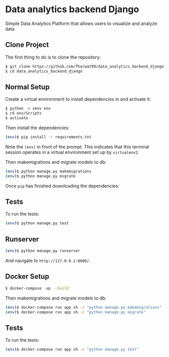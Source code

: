 # Data analytics backend Django
Simple Data Analytics Platform that allows users to visualize and analyze data


## Clone Project
The first thing to do is to clone the repository:

```sh
$ git clone https://github.com/Tharwat99/data_analytics_backend_django.git
$ cd data_analytics_backend_django
```

## Normal Setup
Create a virtual environment to install dependencies in and activate it:

```sh
$ python -m venv env
$ cd env/Scripts
$ activate
```

Then install the dependencies:

```sh
(env)$ pip install -r requirements.txt
```
Note the `(env)` in front of the prompt. This indicates that this terminal
session operates in a virtual environment set up by `virtualenv2`.

Then makemigrations and migrate models to db:
```sh
(env)$ python manage.py makemigrations 
(env)$ python manage.py migrate
```

Once `pip` has finished downloading the dependencies:

## Tests

To run the tests:
```sh
(env)$ python manage.py test
```
## Runserver

```sh
(env)$ python manage.py runserver
```
And navigate to `http://127.0.0.1:8000/`.

## Docker Setup

```sh
$ docker-compose  up --build
```
Then makemigrations and migrate models to db:

```sh
(env)$ docker-compose run app sh -c "python manage.py makemigrations" 
(env)$ docker-compose run app sh -c "python manage.py migrate"
```
## Tests
To run the tests:
```sh
(env)$ docker-compose run app sh -c "python manage.py test"
```

